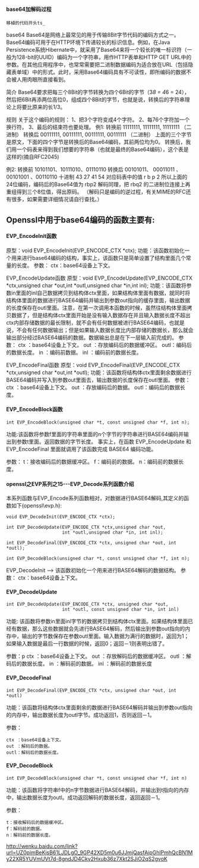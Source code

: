 ####  base64加解码过程

    移植的代码开头ts_

base64
Base64是网络上最常见的用于传输8Bit字节代码的编码方式之一。Base64编码可用于在HTTP环境下传递较长的标识信息。例如，在Java Persistence系统Hibernate中，就采用了Base64来将一个较长的唯一标识符（一般为128-bit的UUID）编码为一个字符串，用作HTTP表单和HTTP GET URL中的参数。在其他应用程序中，也常常需要把二进制数据编码为适合放在URL（包括隐藏表单域）中的形式。此时，采用Base64编码具有不可读性，即所编码的数据不会被人用肉眼所直接看到。

简介
Base64要求把每三个8Bit的字节转换为四个6Bit的字节（3*8 = 4*6 = 24），然后把6Bit再添两位高位0，组成四个8Bit的字节，也就是说，转换后的字符串理论上将要比原来的长1/3。

规则
关于这个编码的规则：
1、把3个字符变成4个字符。
2、每76个字符加一个换行符。
3、最后的结束符也要处理。
例1:
转换前 11111111, 11111111, 11111111 （二进制）
转换后 00111111, 00111111, 00111111, 00111111 （二进制）
上面的三个字节是原文，下面的四个字节是转换后的Base64编码，其前两位均为0。
转换后，我们用一个码表来得到我们想要的字符串（也就是最终的Base64编码），这个表是这样的(摘自RFC2045)



例2:
转换前 10101101、10111010、01110110
转换后 00101011、 00011011 、00101001 、00110110
十进制 43 27 41 54
对应码表中的值 r b p 2
所以上面的24位编码，编码后的Base64值为 rbp2
解码同理，把 rbq2 的二进制位连接上再重组得到三个8位值，得出原码。
（解码只是编码的逆过程，有关MIME的RFC还有很多，如果需要详细情况请自行查找。）


##  Openssl中用于base64编码的函数主要有:

####  EVP_EncodeInit函数

原型：void EVP_EncodeInit(EVP_ENCODE_CTX *ctx);
功能：该函数初始化一个用来进行base64编码的结构，事实上，该函数只是简单设置了结构里面几个常量的长度。
参数： ctx：base64设备上下文。 


EVP_EncodeUpdate函数
原型：void EVP_EncodeUpdate(EVP_ENCODE_CTX *ctx,unsigned char *out,int *outl,unsigned char *in,int inl);
功能：该函数将参数in里面的inl自己数据拷贝到结构体ctx里面，如果结构体里面有数据，就同时将结构体里面的数据进行BASE64编码并输出到参数out指向的缓存里面，输出数据的长度保存在outl里面。注意，在第一次调用本函数的时候，虽然往结构体里面拷贝数据了，但是结构体ctx里面开始是没有输入数据存在并且输入数据长度不超出ctx内部存储数据的最长限制，就不会有任何数据被进行BASE64编码，也就是说，不会有任何数据输出；但是如果输入数据长度比内部存储的数据长，那么就会输出部分经过BASE64编码的数据。数据输出总是在下一层输入前完成的。
参数：
ctx ：base64设备上下文。
out ：存放编码后的数据缓冲区。
outl：编码后的数据长度。
in  ：编码前数据。
inl ：编码前的数据长度。

EVP_EncodeFinal函数
原型：void EVP_EncodeFinal(EVP_ENCODE_CTX *ctx,unsigned char *out,int *outl);
功能：该函数将结构体ctx里面剩余数据进行BASE64编码并写入到参数out里面去，输出数据的长度保存在outl里面。
参数：
ctx ：base64设备上下文。
out ：存放编码后的数据。
outl：编码后的数据长度。

####  EVP_EncodeBlock函数

    int EVP_EncodeBlock(unsigned char *t, const unsigned char *f, int n);

  功能:该函数将参数f里面的字符串里面的n个字节的字符串进行BASE64编码并输出到参数t里面。返回数据的字节长度。
  事实上，在函数 EVP_EncodeUpdate 和 EVP_EncodeFinal 里面就调用了该函数完成 BASE64 编码功能。

  参数：
  t：接收编码后的数据缓冲区。
  f：编码前的数据。
  n：编码前的数据长度。






####  openssl之EVP系列之15---EVP_Decode系列函数介绍 

  本系列函数与EVP_Encode系列函数相对，对数据进行BASE64解码,其定义的函数如下(openssl\evp.h):

    void EVP_DecodeInit(EVP_ENCODE_CTX *ctx);

    int EVP_DecodeUpdate(EVP_ENCODE_CTX *ctx,unsigned char *out,
                         int *outl,unsigned char *in, int inl);

    int EVP_DecodeFinal(EVP_ENCODE_CTX *ctx, unsigned char *out, int *outl);

    int EVP_DecodeBlock(unsigned char *t, const unsigned char *f, int n);

EVP_DecodeInit  --> 该函数初始化一个用来进行BASE64解码的数据结构。
参数： ctx：base64设备上下文。

####  EVP_DecodeUpdate

    int EVP_DecodeUpdate(EVP_ENCODE_CTX *ctx, unsigned char *out, 
                         int *outl, const unsigned char *in, int inl)

  功能: 该函数将参数in里面inl字节的数据拷贝到结构体ctx里面。如果结构体里面已经有数据，那么这些数据就会先进行BASE64解码，然后输出到参数out指向的内存中，输出的字节数保存在参数outl里面。输入数据为满行的数据时，返回为1；如果输入数据是最后一行数据的时候，返回0；返回－1则表明出错了。

  参数：p
    ctx  ：base64设备上下文。
    out  ：存放解码后的数据缓冲区。
    outl ：解码后的数据长度。
    in   ：解码前的数据。
    inl  ：解码前的数据长度

####  EVP_DecodeFinal

    int EVP_DecodeFinal(EVP_ENCODE_CTX *ctx, unsigned char *out, int *outl)

  功能：该函数将结构体ctx里面剩余的数据进行BASE64解码并输出到参数out指向的内存中，输出数据长度为outl字节。成功返回1，否则返回－1。

  参数：

    ctx ：base64设备上下文。
    out ：解码后的数据。
    outl：解码后的数据长度。

####  EVP_DecodeBlock

    int EVP_DecodeBlock(unsigned char *t, const unsigned char *f, int n)

  功能：该函数将字符串f中的n字节数据进行BASE64解码，并输出到t指向的内存中，输出数据长度为outl。成功返回解码的数据长度，返回返回－1。

  参数：
  
    t：接收解码后的数据缓冲区。
    f：解码前的数据。
    n：解码前的数据长度。






 

http://wenku.baidu.com/link?url=UZ0pimBeKjsB61LJDLgO_9GP42XD5m0u6JJmjQasfAipGhlPmhQcBN1My22XR5YUVmUVt7d-8gndJD4Cky2Hxub36z7Xkt2SJiO2qS2gvoK




















